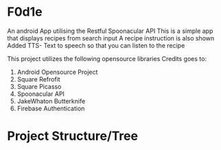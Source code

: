 # F0d1e
An android App utilising the Restful Spoonacular API 
This is a simple app that displays recipes from search input
A recipe instruction is also shown 
Added TTS- Text to speech so that you can listen to the recipe

This project utilizes the following opensource libraries
Credits goes to:
1. Android Opensource Project
2. Square Refrofit 
3. Square Picasso
4. Spoonacular API
5. JakeWhaton Butterknife
6. Firebase Authentication

# Project Structure/Tree


